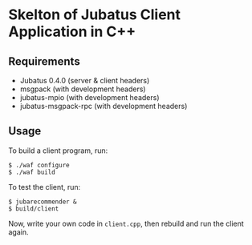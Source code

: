 Skelton of Jubatus Client Application in C++
============================================

Requirements
------------

* Jubatus 0.4.0 (server & client headers)
* msgpack (with development headers)
* jubatus-mpio (with development headers)
* jubatus-msgpack-rpc (with development headers)

Usage
-----

To build a client program, run:

```
$ ./waf configure
$ ./waf build
```

To test the client, run:

```
$ jubarecommender &
$ build/client
```

Now, write your own code in `client.cpp`, then rebuild and run the client again.
